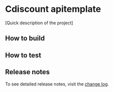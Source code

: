 # Cdiscount apitemplate

[Quick description of the project]

## How to build

## How to test

## Release notes

To see detailed release notes, visit the [change log](./CHANGELOG.md).

